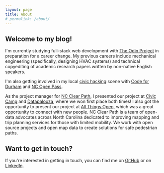 ```yaml
---
layout: page
title: About
# permalink: /about/
---
```


## Welcome to my blog! 

I'm currently studying full-stack web development with [The Odin Project](https://www.theodinproject.com/) in preparation for a career change. My previous careers include mechanical engineering (specifically, designing HVAC systems) and technical copyediting of academic research papers written by non-native English speakers. 

I'm also getting involved in my local [civic hacking](https://codefordc.org/resources/what-is-civic-hacking.html) scene with [Code for Durham](http://codefordurham.com/) and [NC Open Pass](http://ncopenpass.com/). 

As the project manager for [NC Clear Path](https://nc-clear-path.github.io/), I presented our project at [Civic Camp](http://ncopenpass.com/blog/civic-camp-hackathon-concludes-with-open-data-competition-kickoff/) and [Datapalooza](http://ncopenpass.com/blog/civic-tech-solutions-and-first-responder-technology-highlighted-at-nc-open-pass-datapalooza/), where we won first place both times! I also got the opportunity to present our project at [All Things Open](http://ncopenpass.com/blog/nc-open-pass-datapalooza-open-data-competition-coming-to-ipreo/), which was a great opportunity to connect with new people. NC Clear Path is a team of open-data advocates across North Carolina dedicated to improving mapping and trip planning services for those with limited mobility. We work with open source projects and open map data to create solutions for safe pedestrian paths. 

## Want to get in touch?

If you're interested in getting in touch, you can find me on [GitHub](https://github.com/leila-alderman) or on [LinkedIn](https://www.linkedin.com/in/leila-alderman/). 
